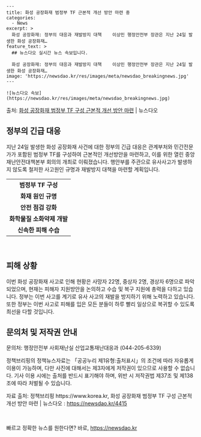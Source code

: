     ---
    title: 화성 공장화재 범정부 TF 근본적 개선 방안 마련 중
    categories:
      - News
    excerpt: >
      화성 공장화재: 정부의 대응과 재발방지 대책    이상민 행정안전부 장관은 지난 24일 발생한 화성 공장화재…
    feature_text: >
      ## 뉴스다오 실시간 뉴스 속보입니다.
    
      화성 공장화재: 정부의 대응과 재발방지 대책    이상민 행정안전부 장관은 지난 24일 발생한 화성 공장화재…
    image: 'https://newsdao.kr/res/images/meta/newsdao_breakingnews.jpg'
    ---
    
    ![뉴스다오 속보](https://newsdao.kr/res/images/meta/newsdao_breakingnews.jpg)

<p>출처: <a href="https://newsdao.kr/4415" rel="dofollow">화성 공장화재 범정부 TF 구성 근본적 개선 방안 마련</a> | 뉴스다오</p>

<h2 data-ke-size="size26">정부의 긴급 대응</h2>
<p data-ke-size="size16">지난 24일 발생한 화성 공장화재 사건에 대한 정부의 긴급 대응은 관계부처와 민간전문가가 포함된 범정부 TF를 구성하여 근본적인 개선방안을 마련하고, 이를 위한 열린 중앙재난안전대책본부 회의의 개최로 이뤄졌습니다. 행안부를 주관으로 유사사고가 발생하지 않도록 철저한 사고원인 규명과 재발방지 대책을 마련할 계획입니다.</p>
<table>
  <tr>
    <td style="text-align: center; height: 17px;"><b>범정부 TF 구성</b></td>
  </tr>
  <tr>
    <td style="text-align: center; height: 17px;"><b>화재 원인 규명</b></td>
  </tr>
  <tr>
    <td style="text-align: center; height: 17px;"><b>안전 점검 강화</b></td>
  </tr>
  <tr>
    <td style="text-align: center; height: 17px;"><b>화학물질 소화약제 개발</b></td>
  </tr>
  <tr>
    <td style="text-align: center; height: 17px;"><b>신속한 피해 수습</b></td>
  </tr>
</table>
<p data-ke-size="size16">&nbsp;</p>

<h2 data-ke-size="size26">피해 상황</h2>
<p data-ke-size="size16">이번 화성 공장화재 사고로 인해 현황은 사망자 22명, 중상자 2명, 경상자 6명으로 파악되었으며, 현재는 피해자 지원방안을 논의하고 수습 및 복구 지원에 총력을 다하고 있습니다. 정부는 이번 사고를 계기로 유사 사고의 재발을 방지하기 위해 노력하고 있습니다. 또한 정부는 이번 사고로 피해를 입은 모든 분들이 하루 빨리 일상으로 복귀할 수 있도록 최선을 다할 것입니다.</p>

<h2 data-ke-size="size26">문의처 및 저작권 안내</h2>
<p data-ke-size="size16">문의처: 행정안전부 사회재난실 산업교통재난대응과 (044-205-6339)</p>
<p data-ke-size="size16">정책브리핑의 정책뉴스자료는 「공공누리 제1유형:출처표시」의 조건에 따라 자유롭게 이용이 가능하며, 다만 사진에 대해서는 제3자에게 저작권이 있으므로 사용할 수 없습니다. 기사 이용 시에는 출처를 반드시 표기해야 하며, 위반 시 저작권법 제37조 및 제138조에 따라 처벌될 수 있습니다.</p>
<p data-ke-size="size16">자료 출처: 정책브리핑 https://www.korea.kr, 화성 공장화재 범정부 TF 구성 근본적 개선 방안 마련 | 뉴스다오 : <a href="https://newsdao.kr/4415">https://newsdao.kr/4415</a></p>
<p data-ke-size="size16">&nbsp;</p> 

빠르고 정확한 뉴스를 원한다면? 바로, <a href="https://newsdao.kr" rel="dofollow">https://newsdao.kr</a>


    
